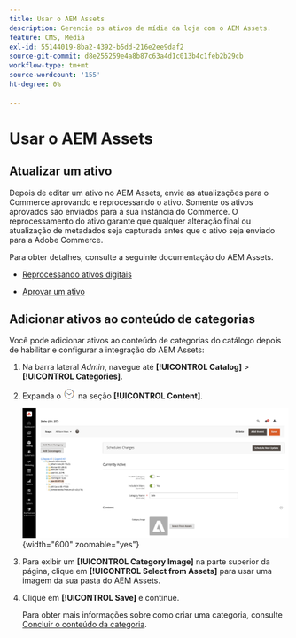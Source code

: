 ```yaml
---
title: Usar o AEM Assets
description: Gerencie os ativos de mídia da loja com o AEM Assets.
feature: CMS, Media
exl-id: 55144019-8ba2-4392-b5dd-216e2ee9daf2
source-git-commit: d8e255259e4a8b87c63a4d1c013b4c1feb2b29cb
workflow-type: tm+mt
source-wordcount: '155'
ht-degree: 0%

---
```


# Usar o AEM Assets

<!--In ACAP-844, this topic was linked to from the Commerce Admin products images and videos when the Assets integration is enabled. If the URL to the topic changes, be sure to add a redirect.-->

## Atualizar um ativo

Depois de editar um ativo no AEM Assets, envie as atualizações para o Commerce aprovando e reprocessando o ativo. Somente os ativos aprovados são enviados para a sua instância do Commerce. O reprocessamento do ativo garante que qualquer alteração final ou atualização de metadados seja capturada antes que o ativo seja enviado para a Adobe Commerce.

Para obter detalhes, consulte a seguinte documentação do AEM Assets.

- [Reprocessando ativos digitais](https://experienceleague.adobe.com/pt-br/docs/experience-manager-cloud-service/content/assets/manage/reprocessing)

- [Aprovar um ativo](https://experienceleague.adobe.com/pt-br/docs/experience-manager-cloud-service/content/assets/dynamicmedia/dynamic-media-open-apis/approve-assets)

## Adicionar ativos ao conteúdo de categorias

Você pode adicionar ativos ao conteúdo de categorias do catálogo depois de habilitar e configurar a integração do AEM Assets:

1. Na barra lateral _Admin_, navegue até **[!UICONTROL Catalog]** > **[!UICONTROL Categories]**.

1. Expanda o ![Seletor de expansão](../assets/icon-display-expand.png) na seção **[!UICONTROL Content]**.

   ![Conteúdo da categoria](./assets/aem-assets-manage-categories.png){width="600" zoomable="yes"}

1. Para exibir um **[!UICONTROL Category Image]** na parte superior da página, clique em **[!UICONTROL Select from Assets]** para usar uma imagem da sua pasta do AEM Assets.

1. Clique em **[!UICONTROL Save]** e continue.

   Para obter mais informações sobre como criar uma categoria, consulte [Concluir o conteúdo da categoria](../catalog/category-create.md#step-3-complete-the-category-content).
